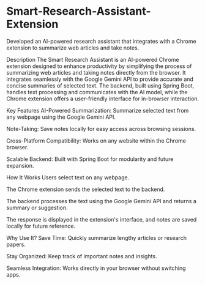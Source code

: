 # Smart-Research-Assistant-Extension
 Developed an AI-powered research assistant that integrates with a Chrome extension to summarize web articles and take notes. 


Description
The Smart Research Assistant is an AI-powered Chrome extension designed to enhance productivity by simplifying the process of summarizing web articles and taking notes directly from the browser. It integrates seamlessly with the Google Gemini API to provide accurate and concise summaries of selected text. The backend, built using Spring Boot, handles text processing and communicates with the AI model, while the Chrome extension offers a user-friendly interface for in-browser interaction.

Key Features
AI-Powered Summarization: Summarize selected text from any webpage using the Google Gemini API.

Note-Taking: Save notes locally for easy access across browsing sessions.

Cross-Platform Compatibility: Works on any website within the Chrome browser.

Scalable Backend: Built with Spring Boot for modularity and future expansion.

How It Works
Users select text on any webpage.

The Chrome extension sends the selected text to the backend.

The backend processes the text using the Google Gemini API and returns a summary or suggestion.

The response is displayed in the extension's interface, and notes are saved locally for future reference.

Why Use It?
Save Time: Quickly summarize lengthy articles or research papers.

Stay Organized: Keep track of important notes and insights.

Seamless Integration: Works directly in your browser without switching apps.

